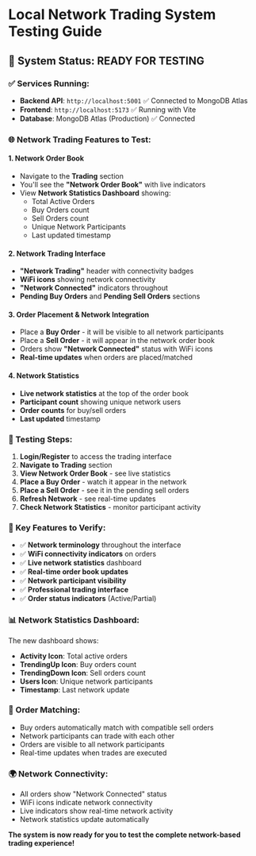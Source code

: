 # Local Network Trading System Testing Guide

## 🚀 **System Status: READY FOR TESTING**

### **✅ Services Running:**
- **Backend API**: `http://localhost:5001` ✅ Connected to MongoDB Atlas
- **Frontend**: `http://localhost:5173` ✅ Running with Vite
- **Database**: MongoDB Atlas (Production) ✅ Connected

### **🌐 Network Trading Features to Test:**

#### **1. Network Order Book**
- Navigate to the **Trading** section
- You'll see the **"Network Order Book"** with live indicators
- View **Network Statistics Dashboard** showing:
  - Total Active Orders
  - Buy Orders count
  - Sell Orders count
  - Unique Network Participants
  - Last updated timestamp

#### **2. Network Trading Interface**
- **"Network Trading"** header with connectivity badges
- **WiFi icons** showing network connectivity
- **"Network Connected"** indicators throughout
- **Pending Buy Orders** and **Pending Sell Orders** sections

#### **3. Order Placement & Network Integration**
- Place a **Buy Order** - it will be visible to all network participants
- Place a **Sell Order** - it will appear in the network order book
- Orders show **"Network Connected"** status with WiFi icons
- **Real-time updates** when orders are placed/matched

#### **4. Network Statistics**
- **Live network statistics** at the top of the order book
- **Participant count** showing unique network users
- **Order counts** for buy/sell orders
- **Last updated** timestamp

### **🔧 Testing Steps:**

1. **Login/Register** to access the trading interface
2. **Navigate to Trading** section
3. **View Network Order Book** - see live statistics
4. **Place a Buy Order** - watch it appear in the network
5. **Place a Sell Order** - see it in the pending sell orders
6. **Refresh Network** - see real-time updates
7. **Check Network Statistics** - monitor participant activity

### **🎯 Key Features to Verify:**

- ✅ **Network terminology** throughout the interface
- ✅ **WiFi connectivity indicators** on orders
- ✅ **Live network statistics** dashboard
- ✅ **Real-time order book updates**
- ✅ **Network participant visibility**
- ✅ **Professional trading interface**
- ✅ **Order status indicators** (Active/Partial)

### **📊 Network Statistics Dashboard:**
The new dashboard shows:
- **Activity Icon**: Total active orders
- **TrendingUp Icon**: Buy orders count
- **TrendingDown Icon**: Sell orders count  
- **Users Icon**: Unique network participants
- **Timestamp**: Last network update

### **🔄 Order Matching:**
- Buy orders automatically match with compatible sell orders
- Network participants can trade with each other
- Orders are visible to all network participants
- Real-time updates when trades are executed

### **🌍 Network Connectivity:**
- All orders show "Network Connected" status
- WiFi icons indicate network connectivity
- Live indicators show real-time network activity
- Network statistics update automatically

**The system is now ready for you to test the complete network-based trading experience!**
